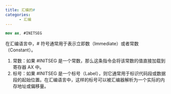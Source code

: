 ```yaml
---
title: 汇编的#
categories:
      - 汇编
---
```

```nasm
mov ax, #INITSEG
```
在汇编语言中，# 符号通常用于表示立即数（Immediate）或者常数（Constant）。

1. 常数：如果 #INITSEG 是一个常数，那么这条指令会将该常数的值直接加载到寄存器 AX 中。
2. 标号：如果 #INITSEG 是一个标号（Label），则它通常用于标识代码段或数据段的起始位置。在汇编语言中，这样的标号可以被汇编器解析为一个实际的内存地址或偏移量。
